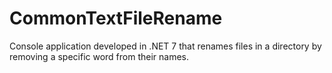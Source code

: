 # CommonTextFileRename
Console application developed in .NET 7 that renames files in a directory by removing a specific word from their names.
